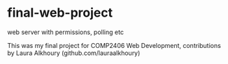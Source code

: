 # final-web-project
web server with permissions, polling etc

This was my final project for COMP2406 Web Development, contributions by Laura Alkhoury (github.com/lauraalkhoury)
